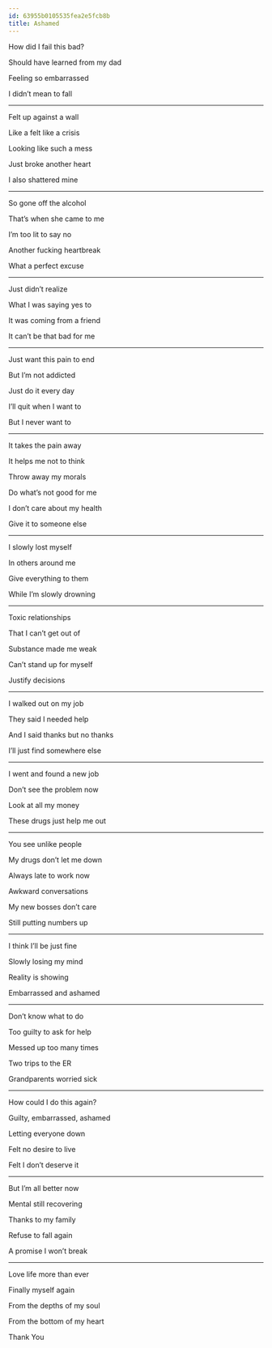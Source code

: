 ```yaml
---
id: 63955b0105535fea2e5fcb8b
title: Ashamed
---
```


How did I fail this bad?

Should have learned from my dad 

Feeling so embarrassed 

I didn’t mean to fall 

---

Felt up against a wall 

Like a felt like a crisis 

Looking like such a mess 

Just broke another heart 

I also shattered mine



---

So gone off the alcohol 

That’s when she came to me 

I’m too lit to say no 

Another fucking heartbreak 

What a perfect excuse 



---

Just didn’t realize 

What I was saying yes to 

It was coming from a friend 

It can’t be that bad for me 



---

Just want this pain to end 

But I’m not addicted 

Just do it every day 

I’ll quit when I want to 

But I never want to 



---

It takes the pain away 

It helps me not to think 

Throw away my morals 

Do what’s not good for me 

I don’t care about my health 

Give it to someone else 



---

I slowly lost myself 

In others around me 

Give everything to them 

While I’m slowly drowning 



---

Toxic relationships 

That I can’t get out of 

Substance made me weak 

Can’t stand up for myself 

Justify decisions 



---

I walked out on my job 

They said I needed help 

And I said thanks but no thanks 

I’ll just find somewhere else 



---

I went and found a new job 

Don’t see the problem now 

Look at all my money 

These drugs just help me out 



---

You see unlike people 

My drugs don’t let me down

Always late to work now

Awkward conversations 

My new bosses don’t care 

Still putting numbers up 



---

I think I’ll be just fine 

Slowly losing my mind 

Reality is showing 

Embarrassed and ashamed 



---

Don’t know what to do 

Too guilty to ask for help

Messed up too many times 

Two trips to the ER 

Grandparents worried sick 



---

How could I do this again? 

Guilty, embarrassed, ashamed 

Letting everyone down 

Felt no desire to live 

Felt I don’t deserve it 



---

But I’m all better now 

Mental still recovering 

Thanks to my family 

Refuse to fall again 

A promise I won’t break 



---

Love life more than ever 

Finally myself again 

From the depths of my soul 

From the bottom of my heart 

Thank You
